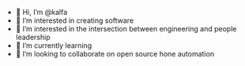 - 👋 Hi, I’m @kalfa
- 👀 I’m interested in creating software
- 👀 I’m interested in the intersection between engineering and people leadership 
- 🌱 I’m currently learning
- 💞️ I’m looking to collaborate on open source hone automation 


<!---
kalfa/kalfa is a ✨ special ✨ repository because its `README.md` (this file) appears on your GitHub profile.
You can click the Preview link to take a look at your changes.
--->
